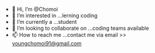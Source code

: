 - 👋 Hi, I’m @Chomoi
- 👀 I’m interested in ...lerning coding
- 🌱 I’m currently a ...student
- 💞️ I’m looking to collaborate on ...coding teams available
- 📫 How to reach me ...contact me via email >> youngchomoi91@gmail.com

<!---
Chomoi/Chomoi is a ✨ special ✨ repository because its `README.md` (this file) appears on your GitHub profile.
You can click the Preview link to take a look at your changes.
--->
